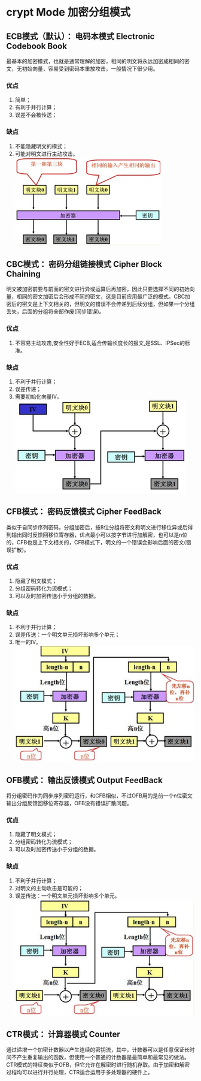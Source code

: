# crypt Mode 加密分组模式

## ECB模式（默认）： 电码本模式 Electronic Codebook Book  
最基本的加密模式，也就是通常理解的加密，相同的明文将永远加密成相同的密文，无初始向量，容易受到密码本重放攻击，一般情况下很少用。
### 优点
1. 简单；
2. 有利于并行计算；
3. 误差不会被传送；
### 缺点
1. 不能隐藏明文的模式；
2. 可能对明文进行主动攻击。
![ecb](res/ECB.jpg)

## CBC模式： 密码分组链接模式    Cipher Block Chaining  
明文被加密前要与前面的密文进行异或运算后再加密，因此只要选择不同的初始向量，相同的密文加密后会形成不同的密文，这是目前应用最广泛的模式。CBC加密后的密文是上下文相关的，但明文的错误不会传递到后续分组，但如果一个分组丢失，后面的分组将全部作废(同步错误)。
### 优点
1. 不容易主动攻击,安全性好于ECB,适合传输长度长的报文,是SSL、IPSec的标准。
### 缺点
1. 不利于并行计算；
2. 误差传递；
3. 需要初始化向量IV。
![cbc](res/CBC.jpg)

## CFB模式： 密码反馈模式    Cipher FeedBack  
类似于自同步序列密码，分组加密后，按8位分组将密文和明文进行移位异或后得到输出同时反馈回移位寄存器，优点最小可以按字节进行加解密，也可以是n位的，CFB也是上下文相关的，CFB模式下，明文的一个错误会影响后面的密文(错误扩散)。
### 优点
1. 隐藏了明文模式；
2. 分组密码转化为流模式；
3. 可以及时加密传送小于分组的数据。
### 缺点
1. 不利于并行计算；
2. 误差传送：一个明文单元损坏影响多个单元；
3. 唯一的IV。
![cfb](res/CFB.jpg)

## OFB模式： 输出反馈模式    Output FeedBack  
将分组密码作为同步序列密码运行，和CFB相似，不过OFB用的是前一个n位密文输出分组反馈回移位寄存器，OFB没有错误扩散问题。
### 优点
1. 隐藏了明文模式；
2. 分组密码转化为流模式；
3. 可以及时加密传送小于分组的数据。
### 缺点
1. 不利于并行计算；
2. 对明文的主动攻击是可能的；
3. 误差传送：一个明文单元损坏影响多个单元。
![ofb](res/OFB.jpg)

## CTR模式： 计算器模式    Counter  
通过递增一个加密计数器以产生连续的密钥流，其中，计数器可以是任意保证长时间不产生重复输出的函数，但使用一个普通的计数器是最简单和最常见的做法。CTR模式的特征类似于OFB，但它允许在解密时进行随机存取。由于加密和解密过程均可以进行并行处理，CTR适合运用于多处理器的硬件上。

